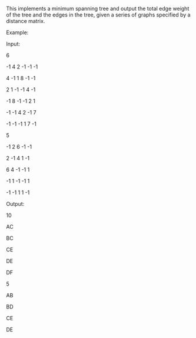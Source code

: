 This implements a minimum spanning tree and output the total edge weight of the tree and the edges in the tree, given a series of graphs specified by a distance matrix. 

Example:

Input:

6

-1  4  2 -1 -1 -1

4 -1  1  8 -1 -1

2  1 -1 -1  4 -1

-1  8 -1 -1  2  1

-1 -1  4  2 -1  7

-1 -1 -1  1  7 -1


5

-1  2  6 -1 -1

2 -1  4  1 -1

6  4 -1 -1  1

-1  1 -1 -1  1

-1 -1  1  1 -1

Output:

10

AC

BC

CE

DE

DF


5

AB

BD

CE

DE
